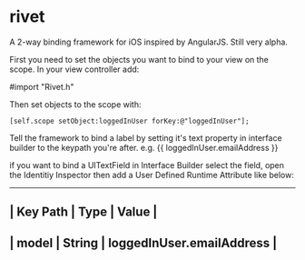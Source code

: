 rivet
=====

A 2-way binding framework for iOS inspired by AngularJS. Still very alpha.

First you need to set the objects you want to bind to your view on the scope. In your view controller add:

  #import "Rivet.h"

Then set objects to the scope with:

    [self.scope setObject:loggedInUser forKey:@"loggedInUser"];
   

Tell the framework to bind a label by setting it's text property in interface builder to the keypath you're after. 
e.g. {{ loggedInUser.emailAddress }} 

if you want to bind a UITextField in Interface Builder select the field, open the Identitiy Inspector then add a User Defined Runtime Attribute like below:

-------------------------------------------------
| Key Path | Type   | Value                     |
-------------------------------------------------
| model    | String | loggedInUser.emailAddress |
-------------------------------------------------
